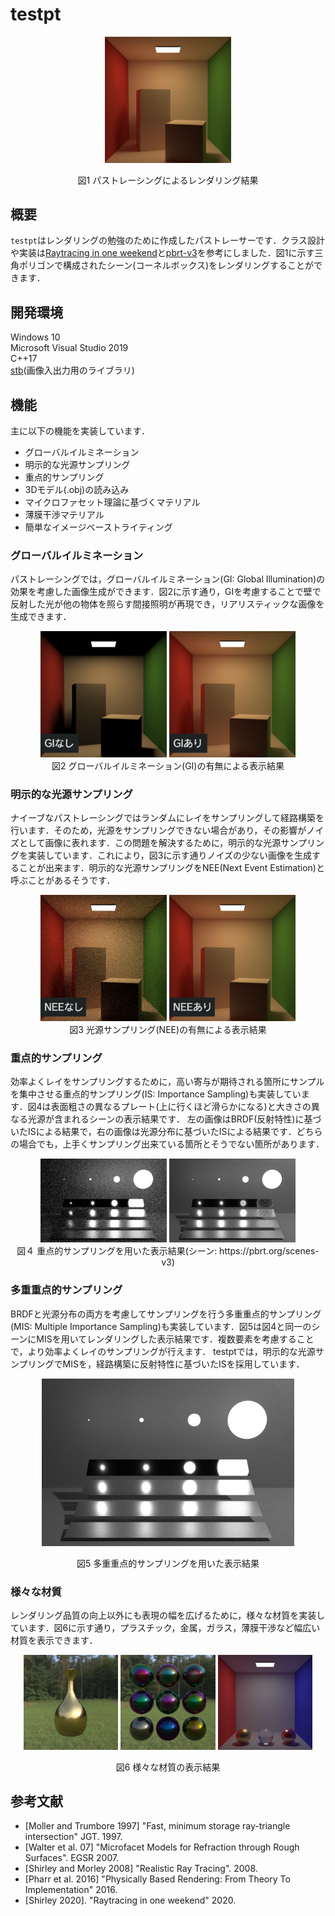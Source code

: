 # testpt

<div align="center">
  <img src="imgs/fig1_1024spp.png" width=40% />
  <p>図1 パストレーシングによるレンダリング結果 </p>
</div>

## 概要

`testpt`はレンダリングの勉強のために作成したパストレーサーです．クラス設計や実装は[Raytracing in one weekend](https://raytracing.github.io/)と[pbrt-v3](https://github.com/mmp/pbrt-v3)を参考にしました．図1に示す三角ポリゴンで構成されたシーン(コーネルボックス)をレンダリングすることができます．

## 開発環境

Windows 10  
Microsoft Visual Studio 2019  
C++17  
[stb](https://github.com/nothings/stb)(画像入出力用のライブラリ)

## 機能

主に以下の機能を実装しています．

- グローバルイルミネーション
- 明示的な光源サンプリング
- 重点的サンプリング
- 3Dモデル(.obj)の読み込み
- マイクロファセット理論に基づくマテリアル
- 薄膜干渉マテリアル
- 簡単なイメージベーストライティング


### グローバルイルミネーション

パストレーシングでは，グローバルイルミネーション(GI: Global Illumination)の効果を考慮した画像生成ができます．図2に示す通り，GIを考慮することで壁で反射した光が他の物体を照らす間接照明が再現でき，リアリスティックな画像を生成できます．

<div align="center">
  <img src="imgs/fig2_LI.png" width=40%/>
  <img src="imgs/fig2_GI.png" width=40%/>
  <br>図2 グローバルイルミネーション(GI)の有無による表示結果<br>
</div>

### 明示的な光源サンプリング

ナイーブなパストレーシングではランダムにレイをサンプリングして経路構築を行います．そのため，光源をサンプリングできない場合があり，その影響がノイズとして画像に表れます．この問題を解決するために，明示的な光源サンプリングを実装しています．これにより，図3に示す通りノイズの少ない画像を生成することが出来ます．明示的な光源サンプリングをNEE(Next Event Estimation)と呼ぶことがあるそうです．

<div align="center">
  <img src="imgs/fig3_naive.png" width=40%/>
  <img src="imgs/fig3_NEE.png" width=40%/>
  <br>図3 光源サンプリング(NEE)の有無による表示結果<br>
</div>

### 重点的サンプリング

効率よくレイをサンプリングするために，高い寄与が期待される箇所にサンプルを集中させる重点的サンプリング(IS: Importance Sampling)も実装しています．図4は表面粗さの異なるプレート(上に行くほど滑らかになる)と大きさの異なる光源が含まれるシーンの表示結果です．
左の画像はBRDF(反射特性)に基づいたISによる結果で，右の画像は光源分布に基づいたISによる結果です．どちらの場合でも，上手くサンプリング出来ている箇所とそうでない箇所があります．

<div align="center">
  <img src="imgs/fig4_brdf.png" width=40%/>
  <img src="imgs/fig4_light.png" width=40%/>
  <br>図４ 重点的サンプリングを用いた表示結果(シーン: https://pbrt.org/scenes-v3)<br>
</div>

### 多重重点的サンプリング

BRDFと光源分布の両方を考慮してサンプリングを行う多重重点的サンプリング(MIS: Multiple Importance Sampling)も実装しています．図5は図4と同一のシーンにMISを用いてレンダリングした表示結果です．複数要素を考慮することで，より効率よくレイのサンプリングが行えます．
testptでは，明示的な光源サンプリングでMISを，経路構築に反射特性に基づいたISを採用しています．

<div align="center">
  <img src="imgs/fig4_mis.png" width=80%/>
  <p>図5 多重重点的サンプリングを用いた表示結果</p>
</div>

### 様々な材質

レンダリング品質の向上以外にも表現の幅を広げるために，様々な材質を実装しています．図6に示す通り，プラスチック，金属，ガラス，薄膜干渉など幅広い材質を表示できます．

<div align="center">
  <img src="imgs/fig5_model.png" width=30%/>
  <img src="imgs/fig5_thinfilm.png" width=30%/>
  <img src="imgs/fig5_bsdf.png" width=30%/>
  <p>図6 様々な材質の表示結果 </p>
</div>

## 参考文献

- [Moller and Trumbore 1997] "Fast, minimum storage ray-triangle intersection" JGT. 1997.
- [Walter et al. 07] "Microfacet Models for Refraction through Rough Surfaces". EGSR 2007.
- [Shirley and Morley 2008] "Realistic Ray Tracing". 2008.
- [Pharr et al. 2016] "Physically Based Rendering: From Theory To Implementation" 2016.
- [Shirley 2020]. "Raytracing in one weekend" 2020.
